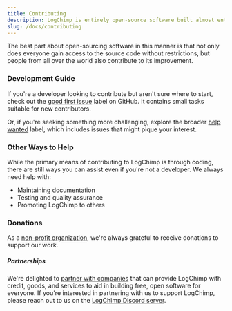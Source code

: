 ```yaml
---
title: Contributing
description: LogChimp is entirely open-source software built almost entirely by volunteer contributors for product owners to build a better version of their product.
slug: /docs/contributing
---
```


The best part about open-sourcing software in this manner is that not only does everyone gain access to the source code without restrictions, but people from all over the world also contribute to its improvement.

### Development Guide

If you're a developer looking to contribute but aren't sure where to start, check out the [good first issue](https://github.com/logchimp/logchimp/labels/good%20first%20issue) label on GitHub. It contains small tasks suitable for new contributors.

Or, if you're seeking something more challenging, explore the broader [help wanted](https://github.com/logchimp/logchimp/labels/help%20wanted) label, which includes issues that might pique your interest.

### Other Ways to Help

While the primary means of contributing to LogChimp is through coding, there are still ways you can assist even if you're not a developer. We always need help with:

- Maintaining documentation
- Testing and quality assurance
- Promoting LogChimp to others

### Donations

As a [non-profit organization](https://github.com/logchimp/), we're always grateful to receive donations to support our work.

##### Partnerships

We're delighted to [partner with companies](/partners) that can provide LogChimp with credit, goods, and services to aid in building free, open software for everyone. If you're interested in partnering with us to support LogChimp, please reach out to us on the [LogChimp Discord server](https://discordapp.com/invite/A7mztcC/).
